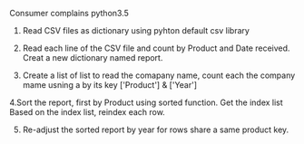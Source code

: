 Consumer complains 
python3.5

1. Read CSV files as dictionary using pyhton default csv library

2. Read each line of the CSV file and count by Product and Date received. 
   Creat a new dictionary named report.  

3. Create a list of list to read the comapany name, count each the company mame usning a by its key ['Product'] & ['Year']


  4.Sort the report, first by Product using sorted function. 
    Get the index list
    Based on the index list, reindex each row.
  
5. Re-adjust the sorted report by year for rows share a same product key. 
